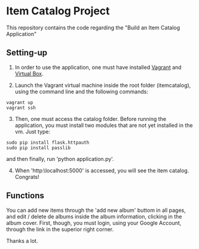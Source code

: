 # Item Catalog Project

This repository contains the code regarding the "Build an Item Catalog Application"

## Setting-up

1. In order to use the application, one must have installed [Vagrant](https://www.vagrantup.com/downloads.html) and [Virtual Box](https://www.virtualbox.org/).

2. Launch the Vagrant virtual machine inside the root folder (itemcatalog), using the command line and the following commands:
```
vagrant up
vagrant ssh
```
3. Then, one must access the catalog folder.
  Before running the application, you must install two modules that are not yet installed in the vm. Just type:
  ```
  sudo pip install flask.httpauth
  sudo pip install passlib
  ```
  and then finally, run 'python application.py'.

4. When 'http:\\localhost:5000' is accessed, you will see the item catalog. Congrats!

## Functions

You can add new items through the 'add new album' buttom in all pages, and edit / delete de albums inside the album information, clicking in the album cover.
First, though, you must login, using your Google Account, through the link in the superior right corner.

Thanks a lot.
